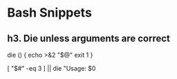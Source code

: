 Bash Snippets
=============

h3. Die unless arguments are correct
--------------------------------

die () {
    echo >&2 "$@"
    exit 1
}

[ "$#" -eq 3 ] || die "Usage: $0 <serverhost> 
